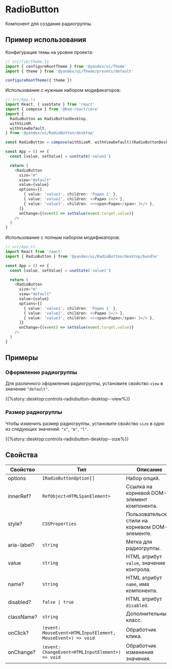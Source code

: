 # RadioButton



<!-- description:start -->
Компонент для создания радиогруппы.
<!-- description:end -->

## Пример использования

Конфигурация темы на уровне проекта:

```ts
// src/lib/theme.ts
import { configureRootTheme } from '@yandex/ui/Theme'
import { theme } from '@yandex/ui/Theme/presets/default'

configureRootTheme({ theme })
```

Использование с нужным набором модификаторов:

```ts
// src/App.ts
import React, { useState } from 'react'
import { compose } from '@bem-react/core'
import {
  RadioButton as RadioButtonDesktop,
  withSizeM,
  withViewDefault,
} from '@yandex/ui/RadioButton/desktop'

const RadioButton = compose(withSizeM, withViewDefault)(RadioButtonDesktop)

const App = () => {
  const [value, setValue] = useState('value1')

  return (
    <RadioButton
      size="m"
      view="default"
      value={value}
      options={[
        { value: 'value1', children: 'Радио 1' },
        { value: 'value2', children: <>Радио 2</> },
        { value: 'value3', children: <><span>Радио</span> 3</> },
      ]}
      onChange={(event) => setValue(event.target.value)}
    />
  )
}
```

Использование с полным набором модификаторов:

```ts
// src/App.ts
import React from 'react'
import { RadioButton } from '@yandex/ui/RadioButton/desktop/bundle'

const App = () => {
  const [value, setValue] = useState('value1')

  return (
    <RadioButton
      size="m"
      view="default"
      value={value}
      options={[
        { value: 'value1', children: 'Радио 1' },
        { value: 'value2', children: <>Радио 2</> },
        { value: 'value3', children: <><span>Радио</span> 3</> },
      ]}
      onChange={(event) => setValue(event.target.value)}
    />
  )
}
```

## Примеры

### Оформление радиогруппы

Для различного оформления радиогруппы, установите свойство `view` в значение `"default"`.

{{%story::desktop:controls-radiobutton-desktop--view%}}

### Размер радиогруппы

Чтобы изменить размер радиогруппы, установите свойство `size` в одно из следующих значений: `"s"`, `"m"`, `"l"`.

{{%story::desktop:controls-radiobutton-desktop--size%}}

## Свойства

<!-- props:start -->
| Свойство    | Тип                                                         | Описание                                         |
| ----------- | ----------------------------------------------------------- | ------------------------------------------------ |
| options     | `IRadioButtonOption[]`                                      | Набор опций.                                     |
| innerRef?   | `RefObject<HTMLSpanElement>`                                | Ссылка на корневой DOM-элемент компонента.       |
| style?      | `CSSProperties`                                             | Пользовательские стили на корневом DOM-элементе. |
| aria-label? | `string`                                                    | Метка для радиогруппы.                           |
| value       | `string`                                                    | HTML атрибут `value`, значение контрола.         |
| name?       | `string`                                                    | HTML атрибут `name`, имя компонента.             |
| disabled?   | `false \| true`                                             | HTML атрибут `disabled`.                         |
| className?  | `string`                                                    | Дополнительный класс.                            |
| onClick?    | `(event: MouseEvent<HTMLInputElement, MouseEvent>) => void` | Обработчик клика.                                |
| onChange?   | `(event: ChangeEvent<HTMLInputElement>) => void`            | Обработчик изменения значения.                   |
<!-- props:end -->
